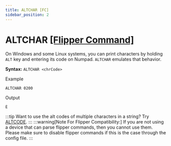 ```yaml
---
title: ALTCHAR [FC]
sidebar_position: 2
---
```


# ALTCHAR [[Flipper Command]](https://developer.flipper.net/flipperzero/doxygen/badusb_file_format.html#autotoc_md70)
On Windows and some Linux systems, you can print characters by holding `ALT` key and entering its code on Numpad. `ALTCHAR` emulates that behavior.

**Syntax:** `ALTCHAR <chrCode>`

Example
```
ALTCHAR 0200
```
Output
```
È
```

:::tip
Want to use the alt codes of multiple characters in a string? Try [ALTCODE](./altcode).
:::
:::warning[Note For Flipper Compatibility:]
If you are not using a device that can parse flipper commands, then you cannot use them. Please make sure to disable flipper commands if this is the case through the config file.
:::